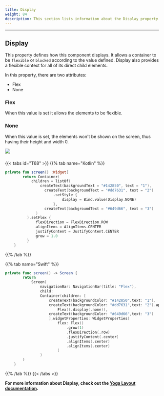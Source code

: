 ```yaml
---
title: Display
weight: 84
description: This section lists information about the Display property
---
```


---

## Display

This property defines how this component displays. It allows a container to be `flexible` or `blocked` according to the value defined. Display also provides a flexible context for all of its direct child elements.

In this property, there are two attributes:

- Flex
- None

### **Flex**

When this value is set it allows the elements to be flexible.

### **None**

When this value is set, the elements won't be shown on the screen, thus having their height and width 0.

![](https://lh6.googleusercontent.com/3cy2o8XKmTf0wequEI5ycerpdW48FvjiyXGvpfDtg3sOq3qz6ZJnKPQhVZ-9B0ed7GyUGGNQwfQbk1uEzDEADfmouCFPlrWWpjemG7yKHuhYkjvoY3zCe0nKVgYCqVWJA3VGS6_-)

###

{{< tabs id="T68" >}}
{{% tab name="Kotlin" %}}

```kotlin
private fun screen() :Widget{
        return Container(
            children = listOf(
                createText(backgroundText = "#142850", text = "1"),
                  createText(backgroundText = "#dd7631", text = "2")
                      .setStyle {
                          display = Bind.value(Display.NONE)
                      },
                  createText(backgroundText = "#649d66", text = "3")
              )
          ).setFlex {
              flexDirection = FlexDirection.ROW
              alignItems = AlignItems.CENTER
              justifyContent = JustifyContent.CENTER
              grow = 1.0
          }
    }
```

{{% /tab %}}

{{% tab name="Swift" %}}

```swift
private func screen() -> Screen {
        return
            Screen(
                navigationBar: NavigationBar(title: "Flex"),
                child:
                Container(children: [
                    createText(backgroundColor: "#142850",text: "1"),
                    createText(backgroundColor: "#dd7631",text: "2").applyFlex(
                        Flex().display(.none)),
                    createText(backgroundColor: "#649d66",text: "3")
                    ],widgetProperties: WidgetProperties(
                        flex: Flex()
                            .grow(1)
                            .flexDirection(.row)
                            .justifyContent(.center)
                            .alignItems(.center)
                            .alignItems(.center)
                        )
                )
        )
    }
```

{{% /tab %}}
{{< /tabs >}}

**For more information about Display, check out the [**Yoga Layout documentation**](https://yogalayout.com/flex/).**
